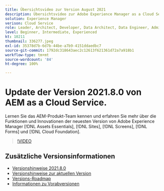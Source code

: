 ```yaml
---
title: Übersichtsvideo zur Version August 2021
description: Übersichtsvideo zur Adobe Experience Manager as a Cloud Service-Version 2021.8.0.
solution: Experience Manager
verison: Cloud Service
role: Leader, Architect, Developer, Data Architect, Data Engineer, Admin, User
level: Beginner, Intermediate, Experienced
kt: 10211
thumbnail: 336277.jpeg
exl-id: 35378d7b-6d7b-44be-a7b9-4151ddaedbc7
source-git-commit: 1792dc318643aec2c12613f621361d72a7a918b1
workflow-type: tm+mt
source-wordcount: '84'
ht-degree: 100%

---
```


# Update der Version 2021.8.0 von AEM as a Cloud Service.

Lernen Sie das AEM-Produkt-Team kennen und erfahren Sie mehr über die Funktionen und Innovationen der neuesten Version von Adobe Experience Manager [!DNL Assets Essentials], [!DNL Sites], [!DNL Screens], [!DNL Forms] und [!DNL Cloud Foundation].

>[!VIDEO](https://video.tv.adobe.com/v/336277/?quality=12&learn=on)

## Zusätzliche Versionsinformationen

* [Versionshinweise 2021.8.0](https://experienceleague.adobe.com/docs/experience-manager-cloud-service/content/release-notes/release-notes/2021/release-notes-2021-8-0.html?lang=de)
* [Versionshinweise zur aktuellen Version](https://experienceleague.adobe.com/docs/experience-manager-cloud-service/content/release-notes/home.html?lang=de)
* [Versions-Roadmap](https://experienceleague.adobe.com/docs/experience-manager-release-information/aem-release-updates/update-releases-roadmap.html?lang=de)
* [Informationen zu Vorabversionen](https://experienceleague.adobe.com/docs/experience-manager-cloud-service/content/release-notes/prerelease.html?lang=de)

